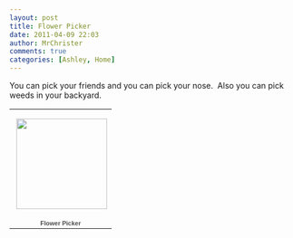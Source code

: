 ```yaml
---
layout: post
title: Flower Picker
date: 2011-04-09 22:03
author: MrChrister
comments: true
categories: [Ashley, Home]
---
```

<p>You can pick your friends and you can pick your nose.  Also you can pick weeds in your backyard.</p>  <p>   </p><table style="width: 194px"><tbody>       <tr>         <td style="background: url(https://picasaweb.google.com/s/c/transparent_album_background.gif) no-repeat left 50%; height: 194px" align="center"><a href="https://picasaweb.google.com/wyseguys/FlowerPicker?authkey=Gv1sRgCL7avba1x5qXdA&amp;feat=embedwebsite"><img style="margin: 1px 0px 0px 4px" src="https://lh5.googleusercontent.com/_bNrV-VN1BbE/TbZBLcXa4BE/AAAAAAAAF0I/w0NaT6SuI64/s160-c/FlowerPicker.jpg" width="160" height="160" /></a></td>       </tr>        <tr>         <td style="text-align: center; font-family: arial,sans-serif; font-size: 11px"><a style="color: #4d4d4d; font-weight: bold; text-decoration: none" href="https://picasaweb.google.com/wyseguys/FlowerPicker?authkey=Gv1sRgCL7avba1x5qXdA&amp;feat=embedwebsite">Flower Picker</a></td>       </tr>     </tbody></table>
